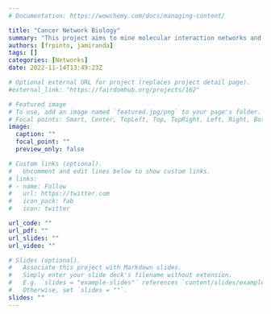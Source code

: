 ```yaml
---
# Documentation: https://wowchemy.com/docs/managing-content/

title: "Cancer Network Biology"
summary: "This project aims to mine molecular interaction networks and ... ."
authors: [frpinto, jamiranda]
tags: []
categories: [Networks]
date: 2022-11-14T13:49:23Z

# Optional external URL for project (replaces project detail page).
#external_link: "https://fairdomhub.org/projects/162"

# Featured image
# To use, add an image named `featured.jpg/png` to your page's folder.
# Focal points: Smart, Center, TopLeft, Top, TopRight, Left, Right, BottomLeft, Bottom, BottomRight.
image:
  caption: ""
  focal_point: ""
  preview_only: false

# Custom links (optional).
#   Uncomment and edit lines below to show custom links.
# links:
# - name: Follow
#   url: https://twitter.com
#   icon_pack: fab
#   icon: twitter

url_code: ""
url_pdf: ""
url_slides: ""
url_video: ""

# Slides (optional).
#   Associate this project with Markdown slides.
#   Simply enter your slide deck's filename without extension.
#   E.g. `slides = "example-slides"` references `content/slides/example-slides.md`.
#   Otherwise, set `slides = ""`.
slides: ""
---
```

